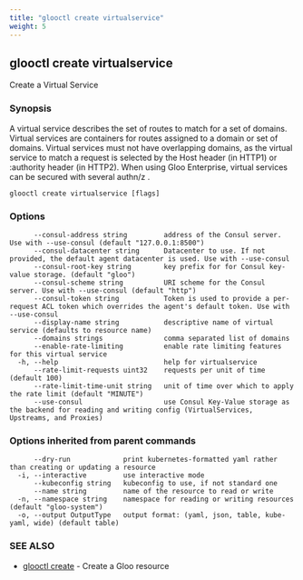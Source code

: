 ```yaml
---
title: "glooctl create virtualservice"
weight: 5
---
```

## glooctl create virtualservice

Create a Virtual Service

### Synopsis

A virtual service describes the set of routes to match for a set of domains. 
Virtual services are containers for routes assigned to a domain or set of domains. 
Virtual services must not have overlapping domains, as the virtual service to match a request is selected by the Host header (in HTTP1) or :authority header (in HTTP2). When using Gloo Enterprise, virtual services can be secured with several authn/z .

```
glooctl create virtualservice [flags]
```

### Options

```
      --consul-address string         address of the Consul server. Use with --use-consul (default "127.0.0.1:8500")
      --consul-datacenter string      Datacenter to use. If not provided, the default agent datacenter is used. Use with --use-consul
      --consul-root-key string        key prefix for for Consul key-value storage. (default "gloo")
      --consul-scheme string          URI scheme for the Consul server. Use with --use-consul (default "http")
      --consul-token string           Token is used to provide a per-request ACL token which overrides the agent's default token. Use with --use-consul
      --display-name string           descriptive name of virtual service (defaults to resource name)
      --domains strings               comma separated list of domains
      --enable-rate-limiting          enable rate limiting features for this virtual service
  -h, --help                          help for virtualservice
      --rate-limit-requests uint32    requests per unit of time (default 100)
      --rate-limit-time-unit string   unit of time over which to apply the rate limit (default "MINUTE")
      --use-consul                    use Consul Key-Value storage as the backend for reading and writing config (VirtualServices, Upstreams, and Proxies)
```

### Options inherited from parent commands

```
      --dry-run             print kubernetes-formatted yaml rather than creating or updating a resource
  -i, --interactive         use interactive mode
      --kubeconfig string   kubeconfig to use, if not standard one
      --name string         name of the resource to read or write
  -n, --namespace string    namespace for reading or writing resources (default "gloo-system")
  -o, --output OutputType   output format: (yaml, json, table, kube-yaml, wide) (default table)
```

### SEE ALSO

* [glooctl create](../glooctl_create)	 - Create a Gloo resource

